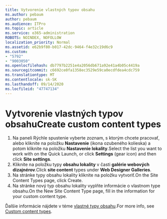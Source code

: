```yaml
---
title: Vytvorenie vlastných typov obsahu
ms.author: pebaum
author: pebaum
ms.audience: ITPro
ms.topic: article
ms.service: o365-administration
ROBOTS: NOINDEX, NOFOLLOW
localization_priority: Normal
ms.assetid: e62b9f80-b017-42dc-9464-f4e32c19d6c9
ms.custom:
- "5792"
- "9003050"
ms.openlocfilehash: db7797b2251e4a2056db671a92e41a4b05c4419a
ms.sourcegitcommit: c6692ce0fa1358ec3529e59ca0ecdfdea4cdc759
ms.translationtype: MT
ms.contentlocale: sk-SK
ms.lasthandoff: 09/14/2020
ms.locfileid: "47747134"
---
```

# <a name="create-custom-content-types"></a><span data-ttu-id="adc26-102">Vytvorenie vlastných typov obsahu</span><span class="sxs-lookup"><span data-stu-id="adc26-102">Create custom content types</span></span>

1. <span data-ttu-id="adc26-103">Na paneli Rýchle spustenie vyberte zoznam, s ktorým chcete pracovať, alebo kliknite na položku **Nastavenie**  (ikona ozubeného kolieska) a potom kliknite na položku  **Nastavenie lokality**.</span><span class="sxs-lookup"><span data-stu-id="adc26-103">Select the list you want to work with on the Quick Launch, or click **Settings**  (gear icon) and then click  **Site settings**.</span></span>
2. <span data-ttu-id="adc26-104">Kliknite na položku typy **obsahu lokality**  v časti  **galérie webových dizajnérov**.</span><span class="sxs-lookup"><span data-stu-id="adc26-104">Click **site content**  types under  **Web Designer Galleries**.</span></span>
3. <span data-ttu-id="adc26-105">Na stránke typy obsahu lokality kliknite na položku vytvoriť.</span><span class="sxs-lookup"><span data-stu-id="adc26-105">On the Site Content Types page, click Create.</span></span>
4. <span data-ttu-id="adc26-106">Na stránke nový typ obsahu lokality vyplňte informácie o vlastnom type obsahu.</span><span class="sxs-lookup"><span data-stu-id="adc26-106">On the New Site Content Type page, fill in the information for your custom content type.</span></span>

<span data-ttu-id="adc26-107">Ďalšie informácie nájdete v téme  [vlastné typy obsahu](https://support.microsoft.com/office/e1277a2e-a1e8-4473-9126-91a0647766e5#__toc323548991).</span><span class="sxs-lookup"><span data-stu-id="adc26-107">For more info, see  [Custom content types](https://support.microsoft.com/office/e1277a2e-a1e8-4473-9126-91a0647766e5#__toc323548991).</span></span>